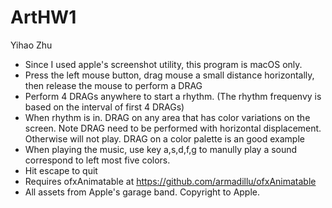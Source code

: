 # ArtHW1
Yihao Zhu
- Since I used apple's screenshot utility, this program is macOS only.
- Press the left mouse button, drag mouse a small distance horizontally, then release the mouse to perform a DRAG
- Perform 4 DRAGs anywhere to start a rhythm. (The rhythm frequenvy is based on the interval of first 4 DRAGs)
- When rhythm is in. DRAG on any area that has color variations on the screen. Note DRAG need to be performed with horizontal displacement. Otherwise will not play. DRAG on a color palette is an good example
- When playing the music, use key a,s,d,f,g to manully play a sound correspond to left most five colors.
- Hit escape to quit
- Requires ofxAnimatable at https://github.com/armadillu/ofxAnimatable
- All assets from Apple's garage band. Copyright to Apple.


